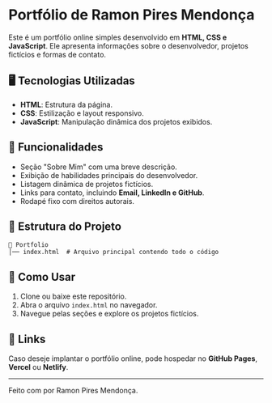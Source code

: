 # Portfólio de Ramon Pires Mendonça

Este é um portfólio online simples desenvolvido em **HTML, CSS e JavaScript**. Ele apresenta informações sobre o desenvolvedor, projetos fictícios e formas de contato.

## 🖥️ Tecnologias Utilizadas
- **HTML**: Estrutura da página.
- **CSS**: Estilização e layout responsivo.
- **JavaScript**: Manipulação dinâmica dos projetos exibidos.

## 📌 Funcionalidades
- Seção "Sobre Mim" com uma breve descrição.
- Exibição de habilidades principais do desenvolvedor.
- Listagem dinâmica de projetos fictícios.
- Links para contato, incluindo **Email, LinkedIn e GitHub**.
- Rodapé fixo com direitos autorais.

## 📂 Estrutura do Projeto
```
📁 Portfolio
│── index.html  # Arquivo principal contendo todo o código
```

## 🚀 Como Usar
1. Clone ou baixe este repositório.
2. Abra o arquivo `index.html` no navegador.
3. Navegue pelas seções e explore os projetos fictícios.

## 🔗 Links
Caso deseje implantar o portfólio online, pode hospedar no **GitHub Pages**, **Vercel** ou **Netlify**.

---
Feito com por Ramon Pires Mendonça.

